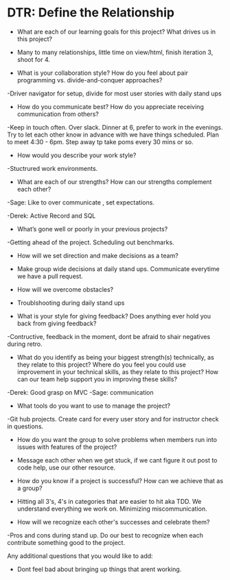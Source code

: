 # DTR: Define the Relationship


* What are each of our learning goals for this project? What drives us in this project?

- Many to many relationships, little time on view/html, finish iteration 3, shoot for 4. 
* What is your collaboration style? How do you feel about pair programming vs. divide-and-conquer approaches?

-Driver navigator for setup, divide for most user stories with daily stand ups
* How do you communicate best? How do you appreciate receiving communication from others?

-Keep in touch often. Over slack.  Dinner at 6, prefer to work in the evenings. Try to let each other know in advance with we have things scheduled. Plan to meet 4:30 - 6pm. Step away tp take poms every 30 mins or so. 
* How would you describe your work style?

-Stuctrured work environments.
* What are each of our strengths? How can our strengths complement each other?

-Sage: Like to over communicate , set expectations.

-Derek: Active Record and SQL
* What’s gone well or poorly in your previous projects?

-Getting ahead of the project. Scheduling out benchmarks. 
* How will we set direction and make decisions as a team?

- Make group wide decisions at daily stand ups. Communicate everytime we have a pull request.
* How will we overcome obstacles?

- Troublshooting during daily stand ups

* What is your style for giving feedback? Does anything ever hold you back from giving feedback?

-Contructive, feedback in the moment, dont be afraid to shair negatives during retro.
* What do you identify as being your biggest strength(s) technically, as they relate to this project? Where do you feel you could use improvement in your technical skills, as they relate to this project? How can our team help support you in improving these skills?

-Derek: Good grasp on MVC
-Sage: communication

* What tools do you want to use to manage the project?

-Git hub projects. Create card for every user story and for instructor check in questions.
* How do you want the group to solve problems when members run into issues with features of the project?

- Message each other when we get stuck, if we cant figure it out post to code help, use our other resource.
* How do you know if a project is successful? How can we achieve that as a group?

- Hitting all 3's, 4's in categories that are easier to hit aka TDD. We understand everything we work on. Minimizing miscommunication. 
* How will we recognize each other's successes and celebrate them?

-Pros and cons during stand up. Do our best to recognize when each contribute something good to the project.

Any additional questions that you would like to add:
- Dont feel bad about bringing up things that arent working. 







